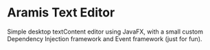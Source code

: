 # Aramis Text Editor
Simple desktop textContent editor using JavaFX, with a small custom Dependency Injection framework and Event framework (just for fun).
